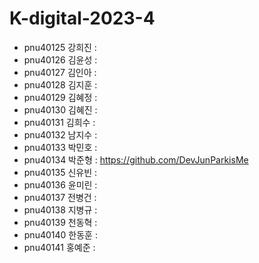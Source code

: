 # K-digital-2023-4

+ pnu40125	강희진 : 
+ pnu40126	김윤성 : 
+ pnu40127	김인아 : 
+ pnu40128	김지훈 : 
+ pnu40129	김혜정 : 
+ pnu40130	김혜진 : 
+ pnu40131	김희수 : 
+ pnu40132	남지수 : 
+ pnu40133	박민호 : 
+ pnu40134	박준형 : https://github.com/DevJunParkisMe
+ pnu40135	신유빈 : 
+ pnu40136	윤미린 : 
+ pnu40137	전병건 : 
+ pnu40138	지병규 : 
+ pnu40139	천동혁 : 
+ pnu40140	한동훈 : 
+ pnu40141	홍예준 : 
